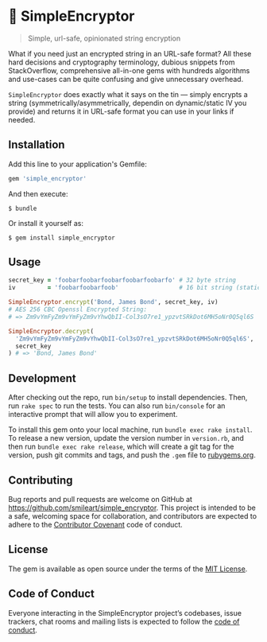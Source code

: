 # 🔐 SimpleEncryptor

> Simple, url-safe, opinionated string encryption

What if you need just an encrypted string in an URL-safe format? All these hard decisions and cryptography terminology, dubious snippets from StackOverflow, comprehensive all-in-one gems with hundreds algorithms and use-cases can be quite confusing and give unnecessary overhead.

`SimpleEncryptor` does exactly what it says on the tin — simply encrypts a string (symmetrically/asymmetrically, dependin on dynamic/static IV you provide) and returns it in URL-safe format you can use in your links if needed.

## Installation

Add this line to your application's Gemfile:

```ruby
gem 'simple_encryptor'
```

And then execute:

    $ bundle

Or install it yourself as:

    $ gem install simple_encryptor

## Usage

```ruby
secret_key = 'foobarfoobarfoobarfoobarfoobarfo' # 32 byte string
iv         = 'foobarfoobarfoob'                 # 16 bit string (static/dynamic)

SimpleEncryptor.encrypt('Bond, James Bond', secret_key, iv)
# AES 256 CBC Openssl Encrypted String:
# => Zm9vYmFyZm9vYmFyZm9vYhwQbII-Col3sO7re1_ypzvtSRkDot6MH5oNr0Q5ql6S

SimpleEncryptor.decrypt(
  'Zm9vYmFyZm9vYmFyZm9vYhwQbII-Col3sO7re1_ypzvtSRkDot6MH5oNr0Q5ql6S', 
  secret_key
) # => 'Bond, James Bond'
```

## Development

After checking out the repo, run `bin/setup` to install dependencies. Then, run `rake spec` to run the tests. You can also run `bin/console` for an interactive prompt that will allow you to experiment.

To install this gem onto your local machine, run `bundle exec rake install`. To release a new version, update the version number in `version.rb`, and then run `bundle exec rake release`, which will create a git tag for the version, push git commits and tags, and push the `.gem` file to [rubygems.org](https://rubygems.org).

## Contributing

Bug reports and pull requests are welcome on GitHub at https://github.com/smileart/simple_encryptor. This project is intended to be a safe, welcoming space for collaboration, and contributors are expected to adhere to the [Contributor Covenant](http://contributor-covenant.org) code of conduct.

## License

The gem is available as open source under the terms of the [MIT License](https://opensource.org/licenses/MIT).

## Code of Conduct

Everyone interacting in the SimpleEncryptor project’s codebases, issue trackers, chat rooms and mailing lists is expected to follow the [code of conduct](https://github.com/smilerart/simple_encryptor/blob/master/CODE_OF_CONDUCT.md).
